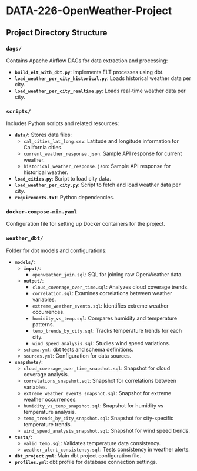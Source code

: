 # DATA-226-OpenWeather-Project

## Project Directory Structure

### `dags/`
Contains Apache Airflow DAGs for data extraction and processing:
- **`build_elt_with_dbt.py`**: Implements ELT processes using dbt.
- **`load_weather_per_city_historical.py`**: Loads historical weather data per city.
- **`load_weather_per_city_realtime.py`**: Loads real-time weather data per city.

### `scripts/`
Includes Python scripts and related resources:
- **`data/`**: Stores data files:
  - `cal_cities_lat_long.csv`: Latitude and longitude information for California cities.
  - `current_weather_response.json`: Sample API response for current weather.
  - `historical_weather_response.json`: Sample API response for historical weather.
- **`load_cities.py`**: Script to load city data.
- **`load_weather_per_city.py`**: Script to fetch and load weather data per city.
- **`requirements.txt`**: Python dependencies.

### `docker-compose-min.yaml`
Configuration file for setting up Docker containers for the project.

### `weather_dbt/`
Folder for dbt models and configurations:
- **`models/`**: 
  - **`input/`**:
    - `openweather_join.sql`: SQL for joining raw OpenWeather data.
  - **`output/`**:
    - `cloud_coverage_over_time.sql`: Analyzes cloud coverage trends.
    - `correlation.sql`: Examines correlations between weather variables.
    - `extreme_weather_events.sql`: Identifies extreme weather occurrences.
    - `humidity_vs_temp.sql`: Compares humidity and temperature patterns.
    - `temp_trends_by_city.sql`: Tracks temperature trends for each city.
    - `wind_speed_analysis.sql`: Studies wind speed variations.
  - `schema.yml`: dbt tests and schema definitions.
  - `sources.yml`: Configuration for data sources.
- **`snapshots/`**:
  - `cloud_coverage_over_time_snapshot.sql`: Snapshot for cloud coverage analysis.
  - `correlations_snapshot.sql`: Snapshot for correlations between variables.
  - `extreme_weather_events_snapshot.sql`: Snapshot for extreme weather occurrences.
  - `humidity_vs_temp_snapshot.sql`: Snapshot for humidity vs temperature analysis.
  - `temp_trends_by_city_snapshot.sql`: Snapshot for city-specific temperature trends.
  - `wind_speed_analysis_snapshot.sql`: Snapshot for wind speed trends.
- **`tests/`**:
  - `valid_temp.sql`: Validates temperature data consistency.
  - `weather_alert_consistency.sql`: Tests consistency in weather alerts.
- **`dbt_project.yml`**: Main dbt project configuration file.
- **`profiles.yml`**: dbt profile for database connection settings.
